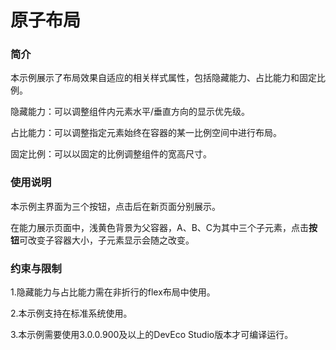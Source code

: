# 原子布局<a name="ZH-CN_TOPIC_0000001126159786"></a>

### 简介<a name="section104mcpsimp"></a>

本示例展示了布局效果自适应的相关样式属性，包括隐藏能力、占比能力和固定比例。

隐藏能力：可以调整组件内元素水平/垂直方向的显示优先级。

占比能力：可以调整指定元素始终在容器的某一比例空间中进行布局。

固定比例：可以以固定的比例调整组件的宽高尺寸。

### 使用说明<a name="section110mcpsimp"></a>

本示例主界面为三个按钮，点击后在新页面分别展示。

在能力展示页面中，浅黄色背景为父容器，A、B、C为其中三个子元素，点击**按钮**可改变子容器大小，子元素显示会随之改变。

### 约束与限制<a name="section116mcpsimp"></a>

1.隐藏能力与占比能力需在非折行的flex布局中使用。

2.本示例支持在标准系统使用。

3.本示例需要使用3.0.0.900及以上的DevEco Studio版本才可编译运行。